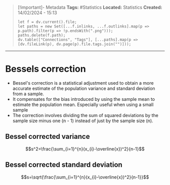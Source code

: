 > [!important]- Metadata
> **Tags:** #Statistics
> **Located:** Statistics
> **Created:** 14/02/2024 - 15:13
> ```dataviewjs
> let f = dv.current().file;
> let paths = new Set([...f.inlinks, ...f.outlinks].map(p => p.path).filter(p => !p.endsWith(".png")));
> paths.delete(f.path);
> dv.table(["Connections", "Tags"], [...paths].map(p => [dv.fileLink(p), dv.page(p).file.tags.join("")]));
> ```

___
# Bessels correction
- Bessel's correction is a statistical adjustment used to obtain a more accurate estimate of the population variance and standard deviation from a sample.
- It compensates for the bias introduced by using the sample mean to estimate the population mean. Especially useful when using a small sample
- The correction involves dividing the sum of squared deviations by the sample size minus one (n - 1) instead of just by the sample size (n).

## Bessel corrected variance 

$$s^2=\frac{\sum_{i=1}^{n}(x_{i}-\overline{x})^2}{n-1}$$
## Bessel corrected standard deviation
$$s=\sqrt{\frac{\sum_{i=1}^{n}(x_{i}-\overline{x})^2}{n-1}}$$





